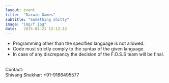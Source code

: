 ```yaml
---
layout: event
title:  "Darwin Games"
subtitle: "Something shitty"
image: "img/f.jpg"
date:   2015-04-21 12:12:12
---
```


- Programming other than the specified language is not allowed.
- Code must strictly comply to the syntax of the given language.
- In case of any discrepancy the decision of the F.O.S.S team will be final.

<br>Contact: 
<br>Shivang Shekhar: +91-9166495577